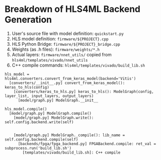 # Breakdown of HLS4ML Backend Generation

1. User's source file with model definition: `quickstart.py`
2. HLS model definition: `firmware/${PROJECT}.cpp`
3. HLS Python Bridge: `firmware/${PROJECT}_bridge.cpp`
4. Weights (as .h files): `firmware/weights/*.h`
5. Actual layers: `firmware/nnet_utils/` copied from `hls4ml/templates/vivado/nnet_utils`
6. C++ compile commands: `hls4ml/templates/vivado/build_lib.sh`

```
hls_model = hls4ml.converters.convert_from_keras_model(backend='Vitis')
  [converters/__init__.py] convert_from_keras_model(): keras_to_hls(config)
    [converters/keras_to_hls.py] keras_to_hls(): ModelGraph(config, layer_list, input_layers, output_layers)
      [model/graph.py] ModelGraph.__init__

hls_model.compile()
  [model/graph.py] ModelGraph.compile()
    [model/graph.py] ModelGraph.write(): self.config.backend.write(self)
      

    [model/graph.py] ModelGraph._compile(): lib_name = self.config.backend.compile(self)
      [backends/fpga/fpga_backend.py] FPGABackend.compile: ret_val = subprocess.run('build_lib.sh')
        [templates/vivado/build_lib.sh]: C++ compile
```
  